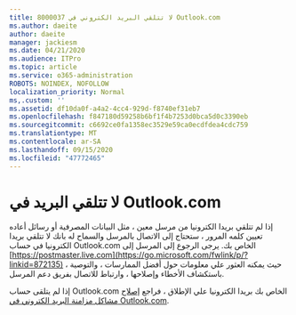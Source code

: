 ```yaml
---
title: 8000037 لا تتلقي البريد الكتروني في Outlook.com
ms.author: daeite
author: daeite
manager: jackiesm
ms.date: 04/21/2020
ms.audience: ITPro
ms.topic: article
ms.service: o365-administration
ROBOTS: NOINDEX, NOFOLLOW
localization_priority: Normal
ms,.custom: ''
ms.assetid: df10da0f-a4a2-4cc4-929d-f8740ef31eb7
ms.openlocfilehash: f847180d59258b6bf1f4b7253d0bca5d0c3390eb
ms.sourcegitcommit: c6692ce0fa1358ec3529e59ca0ecdfdea4cdc759
ms.translationtype: MT
ms.contentlocale: ar-SA
ms.lasthandoff: 09/15/2020
ms.locfileid: "47772465"
---
```

# <a name="not-receiving-mail-in-outlookcom"></a>لا تتلقي البريد في Outlook.com

إذا لم تتلقي بريدا الكترونيا من مرسل معين ، مثل البيانات المصرفية أو رسائل أعاده تعيين كلمه المرور ، ستحتاج إلى الاتصال بالمرسل والسماح له بانك لا تتلقي بريدا الكترونيا في حساب Outlook.com الخاص بك. يرجى الرجوع إلى المرسل إلى [https://postmaster.live.com](https://go.microsoft.com/fwlink/p/?linkid=872135) ، حيث يمكنه العثور علي معلومات حول أفضل الممارسات ، والتوصية باستكشاف الأخطاء وإصلاحها ، وارتباط للاتصال بفريق دعم المرسل.
  
إذا لم يتلقى حساب Outlook.com الخاص بك بريدا الكترونيا علي الإطلاق ، فراجع [إصلاح مشاكل مزامنة البريد الكتروني في Outlook.com](https://go.microsoft.com/fwlink/p/?linkid=874363).
  

